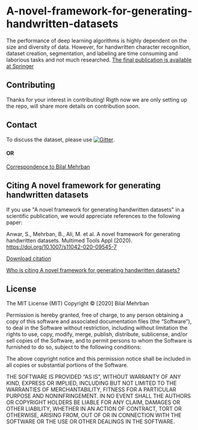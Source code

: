 # A-novel-framework-for-generating-handwritten-datasets
The performance of deep learning algorithms is highly dependent on the size and diversity of data. However, for handwritten character recognition, dataset creation, segmentation, and labeling are time consuming and laborious tasks and not much researched. [The final publication is
available at Springer](https://link.springer.com/article/10.1007/s11042-020-09545-7 "Click Me to read more!")

## Contributing

Thanks for your interest in contributing! Rigth now we are only setting up the repo, will share more details on contribution soon.

## Contact
To discuss the dataset, please use [![Gitter](https://badges.gitter.im/bilalresearch/Urdu-numerals-mnist.svg)](https://gitter.im/bilalresearch/Urdu-numerals-mnist?utm_source=badge&utm_medium=badge&utm_campaign=pr-badge).
#### OR
[Correspondence to Bilal Mehrban](https://link.springer.com/article/10.1007/s11042-020-09545-7/email/correspondent/c1/new "Corresponding author")

## Citing A novel framework for generating handwritten datasets
If you use "A novel framework for generating handwritten datasets" in a scientific publication, we would appreciate references to the following paper:

Anwar, S., Mehrban, B., Ali, M. et al. A novel framework for generating handwritten datasets. Multimed Tools Appl (2020). https://doi.org/10.1007/s11042-020-09545-7

[Download citation](https://link.springer.com/article/10.1007/s11042-020-09545-7.ris "Download citation From Springer")

[Who is citing A novel framework for generating handwritten datasets?](https://scholar.google.com/scholar?hl=en&scisbd=2&as_sdt=0%2C5&q=%22A+novel+framework+for+generating+handwritten+datasets%22&btnG=) 

## License

The MIT License (MIT) Copyright © [2020] Bilal Mehrban

Permission is hereby granted, free of charge, to any person obtaining a copy of this software and associated documentation files (the “Software”), to deal in the Software without restriction, including without limitation the rights to use, copy, modify, merge, publish, distribute, sublicense, and/or sell copies of the Software, and to permit persons to whom the Software is furnished to do so, subject to the following conditions:

The above copyright notice and this permission notice shall be included in all copies or substantial portions of the Software.

THE SOFTWARE IS PROVIDED “AS IS”, WITHOUT WARRANTY OF ANY KIND, EXPRESS OR IMPLIED, INCLUDING BUT NOT LIMITED TO THE WARRANTIES OF MERCHANTABILITY, FITNESS FOR A PARTICULAR PURPOSE AND NONINFRINGEMENT. IN NO EVENT SHALL THE AUTHORS OR COPYRIGHT HOLDERS BE LIABLE FOR ANY CLAIM, DAMAGES OR OTHER LIABILITY, WHETHER IN AN ACTION OF CONTRACT, TORT OR OTHERWISE, ARISING FROM, OUT OF OR IN CONNECTION WITH THE SOFTWARE OR THE USE OR OTHER DEALINGS IN THE SOFTWARE.
